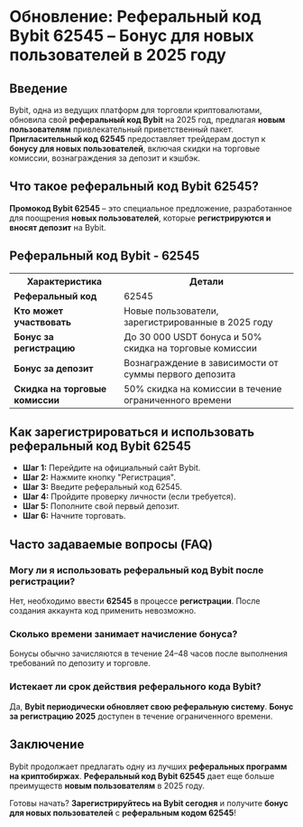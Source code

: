 <h1>Обновление: Реферальный код Bybit 62545 – Бонус для новых пользователей в 2025 году</h1>
        
<h2>Введение</h2>
    <p>Bybit, одна из ведущих платформ для торговли криптовалютами, обновила свой <strong>реферальный код Bybit</strong> на 2025 год, предлагая <strong>новым пользователям</strong> привлекательный приветственный пакет. <strong>Пригласительный код 62545</strong> предоставляет трейдерам доступ к <strong>бонусу для новых пользователей</strong>, включая скидки на торговые комиссии, вознаграждения за депозит и кэшбэк.</p>
        
<h2>Что такое реферальный код Bybit 62545?</h2>
    <p><strong>Промокод Bybit 62545</strong> – это специальное предложение, разработанное для поощрения <strong>новых пользователей</strong>, которые <strong>регистрируются и вносят депозит</strong> на Bybit.</p>
        
<h2>Реферальный код Bybit - 62545</h2>
    <table>
            <tr>
                <th>Характеристика</th>
                <th>Детали</th>
            </tr>
            <tr>
                <td><strong>Реферальный код</strong></td>
                <td>62545</td>
            </tr>
            <tr>
                <td><strong>Кто может участвовать</strong></td>
                <td>Новые пользователи, зарегистрированные в 2025 году</td>
            </tr>
            <tr>
                <td><strong>Бонус за регистрацию</strong></td>
                <td>До 30 000 USDT бонуса и 50% скидка на торговые комиссии</td>
            </tr>
            <tr>
                <td><strong>Бонус за депозит</strong></td>
                <td>Вознаграждение в зависимости от суммы первого депозита</td>
            </tr>
            <tr>
                <td><strong>Скидка на торговые комиссии</strong></td>
                <td>50% скидка на комиссии в течение ограниченного времени</td>
            </tr>
    </table>
        
  <h2>Как зарегистрироваться и использовать реферальный код Bybit 62545</h2>
      <ul>
            <li><strong>Шаг 1:</strong> Перейдите на официальный сайт Bybit.</li>
            <li><strong>Шаг 2:</strong> Нажмите кнопку "Регистрация".</li>
            <li><strong>Шаг 3:</strong> Введите реферальный код 62545.</li>
            <li><strong>Шаг 4:</strong> Пройдите проверку личности (если требуется).</li>
            <li><strong>Шаг 5:</strong> Пополните свой первый депозит.</li>
            <li><strong>Шаг 6:</strong> Начните торговать.</li>
      </ul>
        
  <h2>Часто задаваемые вопросы (FAQ)</h2>
  <h3>Могу ли я использовать реферальный код Bybit после регистрации?</h3>
  <p>Нет, необходимо ввести <strong>62545</strong> в процессе <strong>регистрации</strong>. После создания аккаунта код применить невозможно.</p>
        
  <h3>Сколько времени занимает начисление бонуса?</h3>
  <p>Бонусы обычно зачисляются в течение 24–48 часов после выполнения требований по депозиту и торговле.</p>
        
  <h3>Истекает ли срок действия реферального кода Bybit?</h3>
  <p>Да, <strong>Bybit периодически обновляет свою реферальную систему</strong>. <strong>Бонус за регистрацию 2025</strong> доступен в течение ограниченного времени.</p>
        
  <h2>Заключение</h2>
  <p>Bybit продолжает предлагать одну из лучших <strong>реферальных программ на криптобиржах</strong>. <strong>Реферальный код Bybit 62545</strong> дает еще больше преимуществ <strong>новым пользователям</strong> в 2025 году.</p>
  <p>Готовы начать? <strong>Зарегистрируйтесь на Bybit сегодня</strong> и получите <strong>бонус для новых пользователей</strong> с <strong>реферальным кодом 62545</strong>!</p>
    </div>
</body>
</html>
